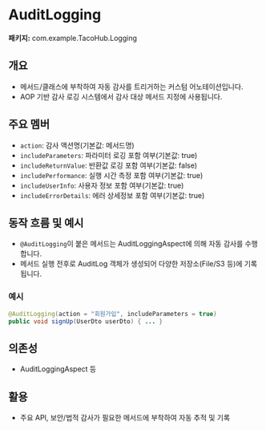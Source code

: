 # AuditLogging

**패키지:** com.example.TacoHub.Logging

## 개요
- 메서드/클래스에 부착하여 자동 감사를 트리거하는 커스텀 어노테이션입니다.
- AOP 기반 감사 로깅 시스템에서 감사 대상 메서드 지정에 사용됩니다.

## 주요 멤버
- `action`: 감사 액션명(기본값: 메서드명)
- `includeParameters`: 파라미터 로깅 포함 여부(기본값: true)
- `includeReturnValue`: 반환값 로깅 포함 여부(기본값: false)
- `includePerformance`: 실행 시간 측정 포함 여부(기본값: true)
- `includeUserInfo`: 사용자 정보 포함 여부(기본값: true)
- `includeErrorDetails`: 에러 상세정보 포함 여부(기본값: true)

## 동작 흐름 및 예시
- `@AuditLogging`이 붙은 메서드는 AuditLoggingAspect에 의해 자동 감사를 수행합니다.
- 메서드 실행 전후로 AuditLog 객체가 생성되어 다양한 저장소(File/S3 등)에 기록됩니다.

### 예시
```java
@AuditLogging(action = "회원가입", includeParameters = true)
public void signUp(UserDto userDto) { ... }
```

## 의존성
- AuditLoggingAspect 등

## 활용
- 주요 API, 보안/법적 감사가 필요한 메서드에 부착하여 자동 추적 및 기록

